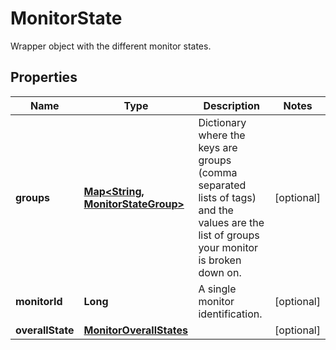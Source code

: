 

# MonitorState

Wrapper object with the different monitor states.
## Properties

Name | Type | Description | Notes
------------ | ------------- | ------------- | -------------
**groups** | [**Map&lt;String, MonitorStateGroup&gt;**](MonitorStateGroup.md) | Dictionary where the keys are groups (comma separated lists of tags) and the values are the list of groups your monitor is broken down on. |  [optional]
**monitorId** | **Long** | A single monitor identification. |  [optional]
**overallState** | [**MonitorOverallStates**](MonitorOverallStates.md) |  |  [optional]



